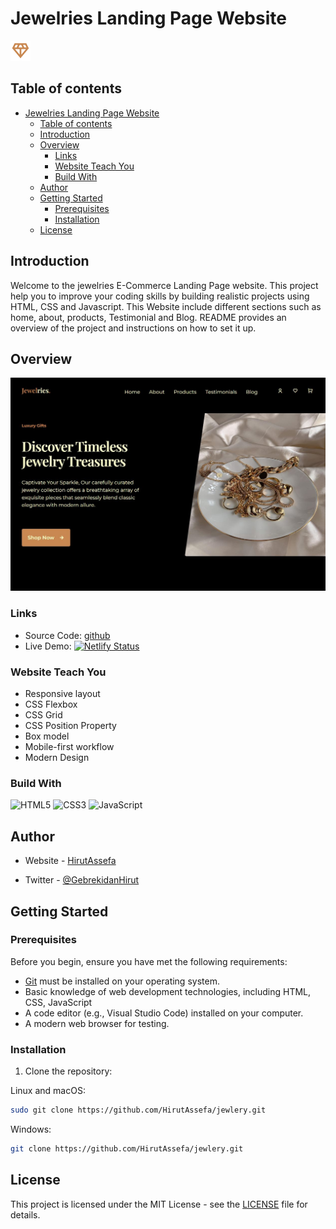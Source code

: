 
# Jewelries Landing Page Website

![Logo](images/favicon.png)

## Table of contents

- [Jewelries Landing Page Website](#jewelries-landing-page-website)
  - [Table of contents](#table-of-contents)
  - [Introduction](#introduction)
  - [Overview](#overview)
    - [Links](#links)
    - [Website Teach You](#website-teach-you)
    - [Build With](#build-with)
  - [Author](#author)
  - [Getting Started](#getting-started)
    - [Prerequisites](#prerequisites)
    - [Installation](#installation)
  - [License](#license)

## Introduction

Welcome to the jewelries E-Commerce Landing Page website. This project help you to improve your coding skills by building realistic projects using HTML, CSS and Javascript. This Website include different sections such as home, about, products, Testimonial and Blog. README provides an overview of the project and instructions on how to set it up.

## Overview

![img](/design/desktopdesign.JPG)

<!-- ### Screenshot

- Small screen: ![Mobile](/design/mobiledesign.JPG)
- large screen: ![Desk Top](/design/desktopdesign.JPG) -->

### Links

- Source Code: [github](https://github.com/HirutAssefa/Jewlery-landing-page-website)
- Live Demo: [![Netlify Status](https://api.netlify.com/api/v1/badges/fc96ce59-ab15-45ef-a39d-119abcf2582f/deploy-status)](https://app.netlify.com/sites/jewlery-landing-page-website/deploys)
### Website Teach You

- Responsive layout
- CSS Flexbox
- CSS Grid
- CSS Position Property
- Box model
- Mobile-first workflow
- Modern Design

### Build With

![HTML5](https://img.shields.io/badge/-HTML5-1A1B27?style=flat&logo=html5&logoColor=ffffff&labelColor=E34F26)
![CSS3](https://img.shields.io/badge/-CSS3-1A1B27?style=flat&logo=css3&logoColor=ffffff&labelColor=1572B6)
![JavaScript](https://img.shields.io/badge/-JavaScript-1A1B27?style=flat&logo=javascript&labelColor=252526)

## Author

- Website - [HirutAssefa](https://HirutAssefa.github.io/my-portfolio/)

- Twitter - [@GebrekidanHirut](https://twitter.com/GebrekidanHirut)

## Getting Started

### Prerequisites

Before you begin, ensure you have met the following requirements:

- [Git](https://git-scm.com/downloads "Download Git") must be installed on your operating system.
- Basic knowledge of web development technologies, including HTML, CSS, JavaScript
- A code editor (e.g., Visual Studio Code) installed on your computer.
- A modern web browser for testing.

### Installation

1. Clone the repository:

Linux and macOS:

```bash
sudo git clone https://github.com/HirutAssefa/jewlery.git
```

Windows:

```bash
git clone https://github.com/HirutAssefa/jewlery.git
```

## License

This project is licensed under the MIT License - see the [LICENSE](LICENSE) file for details.
